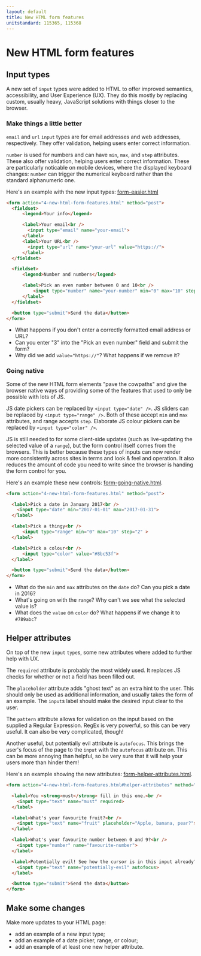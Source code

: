 ```yaml
---
layout: default
title: New HTML form features
unitstandard: 115365, 115368
---
```


# New HTML form features

## Input types

A new set of `input` types were added to HTML to offer improved semantics, accessibility, and User Experience (UX). They do this mostly by replacing custom, usually heavy, JavaScript solutions with things closer to the browser.

### Make things a little better

`email` and `url` `input` types are for email addresses and web addresses, respectively. They offer validation, helping users enter correct information.

`number` is used for numbers and can have `min`, `max`, and `step` attributes. These also offer validation, helping users enter correct information. These are particularly noticable on mobile devices, where the displayed keyboard changes: `number` can trigger the numerical keyboard rather than the standard alphanumeric one.

Here's an example with the new input types: [form-easier.html](form-easier.html)

```html
<form action="4-new-html-form-features.html" method="post">
  <fieldset>
      <legend>Your info</legend>

      <label>Your email<br />
        <input type="email" name="your-email">
      </label>
      <label>Your URL<br />
        <input type="url" name="your-url" value="https://">
      </label>
  </fieldset>

  <fieldset>
      <legend>Number and numbers</legend>

      <label>Pick an even number between 0 and 10<br />
          <input type="number" name="your-number" min="0" max="10" step="2">
      </label>
  </fieldset>

  <button type="submit">Send the data</button>
</form>
```

* What happens if you don't enter a correctly formatted email address or URL?
* Can you enter "3" into the "Pick an even number" field and submit the form?
* Why did we add `value="https://"`? What happens if we remove it?

### Going native

Some of the new HTML form elements "pave the cowpaths" and give the browser native ways of providing some of the features that used to only be possible with lots of JS.

JS date pickers can be replaced by `<input type="date" />`. JS sliders can be replaced by `<input type="range" />`. Both of these accept `min` and `max` attributes, and range accepts `step`. Elaborate JS colour pickers can be replaced by `<input type="color" />`.

JS is still needed to for some client-side updates (such as live-updating the selected value of a `range`), but the form control itself comes from the browsers. This is better because these types of inputs can now render more consistently across sites in terms and look & feel and operation. It also reduces the amount of code you need to write since the browser is handing the form control for you.

Here's an example these new controls: [form-going-native.html](form-going-native.html).

```html
<form action="4-new-html-form-features.html" method="post">

  <label>Pick a date in January 2017<br />
    <input type="date" min="2017-01-01" max="2017-01-31">
  </label>

  <label>Pick a thingy<br />
      <input type="range" min="0" max="10" step="2" >
  </label>

  <label>Pick a colour<br />
      <input type="color" value="#8bc53f">
  </label>

  <button type="submit">Send the data</button>
</form>
```

* What do the `min` and `max` attributes on the `date` do? Can you pick a date in 2016?
* What's going on with the `range`? Why can't we see what the selected value is?
* What does the `value` on `color` do? What happens if we change it to `#789abc`?

## Helper attributes

On top of the new `input` `type`s, some new attributes where added to further help with UX.

The `required` attribute is probably the most widely used. It replaces JS checks for whether or not a field has been filled out.

The `placeholder` attribute adds "ghost text" as an extra hint to the user. This should only be used as additional information, and usually takes the form of an example. The `input`s label should make the desired input clear to the user.

The `pattern` attribute allows for validation on the input based on the supplied a Regular Expression. RegEx is very powerful, so this can be very useful. It can also be very complicated, though!

Another useful, but potentially evil attribute is `autofocus`. This brings the user's focus of the page to the `input` with the `autofocus` attribute on. This can be more annoying than helpful, so be very sure that it will help your users more than hinder them!

Here's an example showing the new attributes: [form-helper-attributes.html](form-helper-attributes.html).

```html
<form action="4-new-html-form-features.html#helper-attributes" method="post">

  <label>You <strong>must</strong> fill in this one.<br />
    <input type="text" name="must" required>
  </label>

  <label>What's your favourite fruit?<br />
    <input type="text" name="fruit" placeholder="Apple, banana, pear?">
  </label>

  <label>What's your favourite number between 0 and 9?<br />
    <input type="number" name="favourite-number">
  </label>

  <label>Potentially evil! See how the cursor is in this input already? Start typing to see!<br />
    <input type="text" name="potentially-evil" autofocus>
  </label>

  <button type="submit">Send the data</button>
</form>
```

## Make some changes

Make more updates to your HTML page:

* add an example of a new input type;
* add an example of a date picker, range, or colour;
* add an example of at least one new helper attribute.
